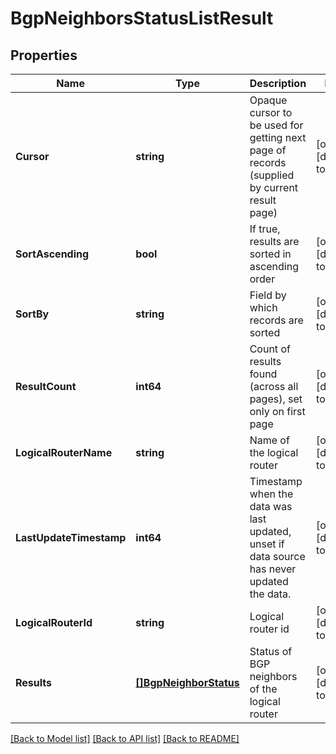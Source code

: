 # BgpNeighborsStatusListResult

## Properties
Name | Type | Description | Notes
------------ | ------------- | ------------- | -------------
**Cursor** | **string** | Opaque cursor to be used for getting next page of records (supplied by current result page) | [optional] [default to null]
**SortAscending** | **bool** | If true, results are sorted in ascending order | [optional] [default to null]
**SortBy** | **string** | Field by which records are sorted | [optional] [default to null]
**ResultCount** | **int64** | Count of results found (across all pages), set only on first page | [optional] [default to null]
**LogicalRouterName** | **string** | Name of the logical router | [optional] [default to null]
**LastUpdateTimestamp** | **int64** | Timestamp when the data was last updated, unset if data source has never updated the data. | [optional] [default to null]
**LogicalRouterId** | **string** | Logical router id | [optional] [default to null]
**Results** | [**[]BgpNeighborStatus**](BgpNeighborStatus.md) | Status of BGP neighbors of the logical router | [optional] [default to null]

[[Back to Model list]](../README.md#documentation-for-models) [[Back to API list]](../README.md#documentation-for-api-endpoints) [[Back to README]](../README.md)

